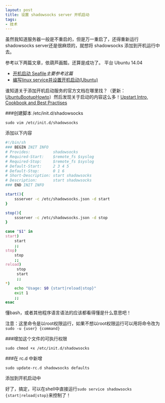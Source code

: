 ```yaml
---
layout: post
title: 设置 shadowsocks server 开机启动
tags:
- 技术
---
```


虽然我知道服务器一般是不重启的，但是万一重启了，还得重新运行shadowsocks server还是很麻烦的，就想将 shadowsocks 添加到开机运行中去。

参考以下两篇文章，依葫芦画瓢，还算是成功了。
平台 Ubuntu 14.04

* [开机启动 Seafile](http://manual-cn.seafile.com/deploy/start_seafile_at_system_bootup.html)*主要参考这篇*
* [ 编写linux service并设置开机启动(Ubuntu)](http://blog.csdn.net/mlnotes/article/details/9676187)

谁知道关于添加开机启动服务的官方文档在哪里找？（更新：[UbuntuBootupHowto](https://help.ubuntu.com/community/UbuntuBootupHowto)）然后发现关于启动的内容这么多！[Upstart Intro, Cookbook and Best Practises](http://upstart.ubuntu.com/cookbook/)


###创建脚本 /etc/init.d/shadowsocks

`sudo vim /etc/init.d/shadowsocks`

添加以下内容

```bash
#!/bin/sh
### BEGIN INIT INFO
# Provides:          shadowsocks
# Required-Start:    $remote_fs $syslog
# Required-Stop:     $remote_fs $syslog
# Default-Start:     2 3 4 5
# Default-Stop:      0 1 6
# Short-Description: start shadowsocks 
# Description:       start shadowsocks
### END INIT INFO

start(){
    ssserver -c /etc/shadowsocks.json -d start
}

stop(){
    ssserver -c /etc/shadowsocks.json -d stop
}

case "$1" in
start)
    start
    ;;
stop)
    stop
    ;;
reload)
     stop
     start
     ;;
*)
    echo "Usage: $0 {start|reload|stop}"
    exit 1
    ;;
esac
```

懂bash，或者其他程序语言语法的应该都看得懂是什么意思吧！

注意：这里命令是以root权限运行，如果不想以root权限运行可以用将命令改为`sudo -u {user} {command}`

###增加这个文件的可执行权限

`sudo chmod +x /etc/init.d/shadowsocks`


###在 rc.d 中新增

`sudo update-rc.d shadowsocks defaults`

添加到开机启动中

好了，搞定，可以在shell中直接运行`sudo service shadowsocks {start|reload|stop}`来控制了！



